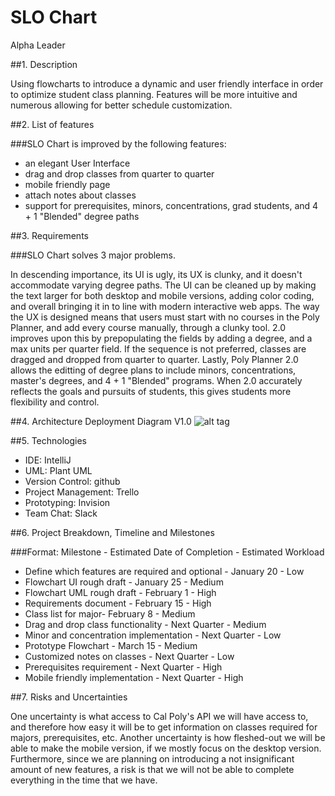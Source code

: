 # SLO Chart
Alpha Leader

##1. Description

Using flowcharts to introduce a dynamic and user friendly interface in order to optimize student class planning. Features will be more intuitive and numerous allowing for better schedule customization.



##2.	List of features

###SLO Chart is improved by the following features:

- an elegant User Interface
- drag and drop classes from quarter to quarter
- mobile friendly page
- attach notes about classes
- support for prerequisites, minors, concentrations, grad students, and 4 + 1 "Blended" degree paths

##3.	Requirements 

###SLO Chart solves 3 major problems. 

In descending importance, its UI is ugly, its UX is clunky, and it doesn't accommodate varying degree paths. The UI can be cleaned up by making the text larger for both desktop and mobile versions, adding color coding, and overall bringing it in to line with modern interactive web apps. The way the UX is designed means that users must start with no courses in the Poly Planner, and add every course manually, through a clunky tool. 2.0 improves upon this by prepopulating the fields by adding a degree, and a max units per quarter field. If the sequence is not preferred, classes are dragged and dropped from quarter to quarter. Lastly, Poly Planner 2.0 allows the editting of degree plans to include minors, concentrations, master's degrees, and 4 + 1 "Blended" programs. When 2.0 accurately reflects the goals and pursuits of students, this gives students more flexibility and control.

##4.	Architecture
Deployment Diagram V1.0
![alt tag](http://www.plantuml.com/plantuml/png/oyjFILNmpK_Ap4dboWEnNLABiqlo2o0SfyJaRDUy52x7v9By8eNGujGYBeXQ1JqzFPYibO9pOavoQKvYIMP-NZ4Nr00yAa3cAEZQmQo5SQ4Q0G00)

##5.	Technologies

- IDE: IntelliJ
- UML: Plant UML
- Version Control: github
- Project Management: Trello
- Prototyping: Invision
- Team Chat: Slack

##6.	Project Breakdown, Timeline and Milestones

###Format: Milestone - Estimated Date of Completion - Estimated Workload

- Define which features are required and optional - January 20 - Low
- Flowchart UI rough draft - January 25 - Medium
- Flowchart UML rough draft - February 1 - High
- Requirements document - February 15 - High
- Class list for major- February 8 - Medium
- Drag and drop class functionality - Next Quarter - Medium
- Minor and concentration implementation - Next Quarter - Low
- Prototype Flowchart - March 15 - Medium
- Customized notes on classes - Next Quarter - Low
- Prerequisites requirement - Next Quarter - High
- Mobile friendly implementation - Next Quarter - High

##7.	Risks and Uncertainties

One uncertainty is what access to Cal Poly's API we will have access to, and therefore how easy it will be to get information on classes required for majors, prerequisites, etc.  Another uncertainty is how fleshed-out we will be able to make the mobile version, if we mostly focus on the desktop version.  Furthermore, since we are planning on introducing a not insignificant amount of new features, a risk is that we will not be able to complete everything in the time that we have.
